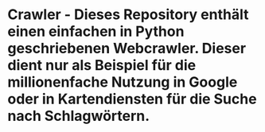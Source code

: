 # Crawler - Dieses Repository enthält einen einfachen in Python geschriebenen Webcrawler. Dieser dient nur als Beispiel für die millionenfache Nutzung in Google oder in Kartendiensten für die Suche nach Schlagwörtern.

